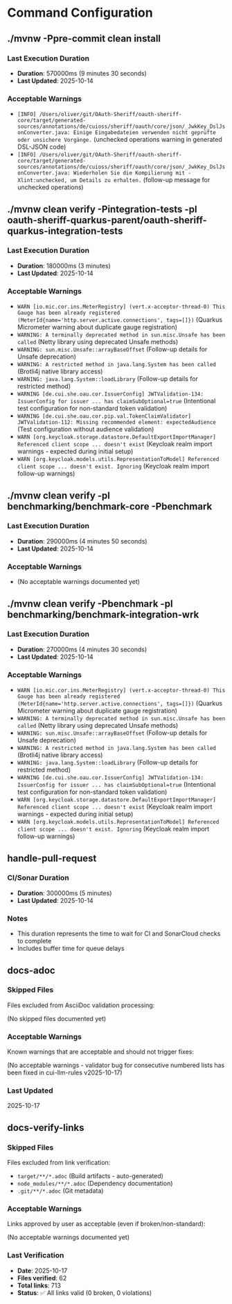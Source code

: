 # Command Configuration

## ./mvnw -Ppre-commit clean install

### Last Execution Duration
- **Duration**: 570000ms (9 minutes 30 seconds)
- **Last Updated**: 2025-10-14

### Acceptable Warnings
- `[INFO] /Users/oliver/git/OAuth-Sheriff/oauth-sheriff-core/target/generated-sources/annotations/de/cuioss/sheriff/oauth/core/json/_JwkKey_DslJsonConverter.java: Einige Eingabedateien verwenden nicht geprüfte oder unsichere Vorgänge.` (unchecked operations warning in generated DSL-JSON code)
- `[INFO] /Users/oliver/git/OAuth-Sheriff/oauth-sheriff-core/target/generated-sources/annotations/de/cuioss/sheriff/oauth/core/json/_JwkKey_DslJsonConverter.java: Wiederholen Sie die Kompilierung mit -Xlint:unchecked, um Details zu erhalten.` (follow-up message for unchecked operations)

## ./mvnw clean verify -Pintegration-tests -pl oauth-sheriff-quarkus-parent/oauth-sheriff-quarkus-integration-tests

### Last Execution Duration
- **Duration**: 180000ms (3 minutes)
- **Last Updated**: 2025-10-14

### Acceptable Warnings
- `WARN [io.mic.cor.ins.MeterRegistry] (vert.x-acceptor-thread-0) This Gauge has been already registered (MeterId{name='http.server.active.connections', tags=[]})` (Quarkus Micrometer warning about duplicate gauge registration)
- `WARNING: A terminally deprecated method in sun.misc.Unsafe has been called` (Netty library using deprecated Unsafe methods)
- `WARNING: sun.misc.Unsafe::arrayBaseOffset` (Follow-up details for Unsafe deprecation)
- `WARNING: A restricted method in java.lang.System has been called` (Brotli4j native library access)
- `WARNING: java.lang.System::loadLibrary` (Follow-up details for restricted method)
- `WARNING [de.cui.she.oau.cor.IssuerConfig] JWTValidation-134: IssuerConfig for issuer ... has claimSubOptional=true` (Intentional test configuration for non-standard token validation)
- `WARNING [de.cui.she.oau.cor.pip.val.TokenClaimValidator] JWTValidation-112: Missing recommended element: expectedAudience` (Test configuration without audience validation)
- `WARN [org.keycloak.storage.datastore.DefaultExportImportManager] Referenced client scope ... doesn't exist` (Keycloak realm import warnings - expected during initial setup)
- `WARN [org.keycloak.models.utils.RepresentationToModel] Referenced client scope ... doesn't exist. Ignoring` (Keycloak realm import follow-up warnings)

## ./mvnw clean verify -pl benchmarking/benchmark-core -Pbenchmark

### Last Execution Duration
- **Duration**: 290000ms (4 minutes 50 seconds)
- **Last Updated**: 2025-10-14

### Acceptable Warnings
- (No acceptable warnings documented yet)

## ./mvnw clean verify -Pbenchmark -pl benchmarking/benchmark-integration-wrk

### Last Execution Duration
- **Duration**: 270000ms (4 minutes 30 seconds)
- **Last Updated**: 2025-10-14

### Acceptable Warnings
- `WARN [io.mic.cor.ins.MeterRegistry] (vert.x-acceptor-thread-0) This Gauge has been already registered (MeterId{name='http.server.active.connections', tags=[]})` (Quarkus Micrometer warning about duplicate gauge registration)
- `WARNING: A terminally deprecated method in sun.misc.Unsafe has been called` (Netty library using deprecated Unsafe methods)
- `WARNING: sun.misc.Unsafe::arrayBaseOffset` (Follow-up details for Unsafe deprecation)
- `WARNING: A restricted method in java.lang.System has been called` (Brotli4j native library access)
- `WARNING: java.lang.System::loadLibrary` (Follow-up details for restricted method)
- `WARNING [de.cui.she.oau.cor.IssuerConfig] JWTValidation-134: IssuerConfig for issuer ... has claimSubOptional=true` (Intentional test configuration for non-standard token validation)
- `WARN [org.keycloak.storage.datastore.DefaultExportImportManager] Referenced client scope ... doesn't exist` (Keycloak realm import warnings - expected during initial setup)
- `WARN [org.keycloak.models.utils.RepresentationToModel] Referenced client scope ... doesn't exist. Ignoring` (Keycloak realm import follow-up warnings)

## handle-pull-request

### CI/Sonar Duration
- **Duration**: 300000ms (5 minutes)
- **Last Updated**: 2025-10-14

### Notes
- This duration represents the time to wait for CI and SonarCloud checks to complete
- Includes buffer time for queue delays

## docs-adoc

### Skipped Files

Files excluded from AsciiDoc validation processing:

(No skipped files documented yet)

### Acceptable Warnings

Known warnings that are acceptable and should not trigger fixes:

(No acceptable warnings - validator bug for consecutive numbered lists has been fixed in cui-llm-rules v2025-10-17)

### Last Updated
2025-10-17

## docs-verify-links

### Skipped Files

Files excluded from link verification:

- `target/**/*.adoc` (Build artifacts - auto-generated)
- `node_modules/**/*.adoc` (Dependency documentation)
- `.git/**/*.adoc` (Git metadata)

### Acceptable Warnings

Links approved by user as acceptable (even if broken/non-standard):

(No acceptable warnings documented yet)

### Last Verification

- **Date**: 2025-10-17
- **Files verified**: 62
- **Total links**: 713
- **Status**: ✅ All links valid (0 broken, 0 violations)
